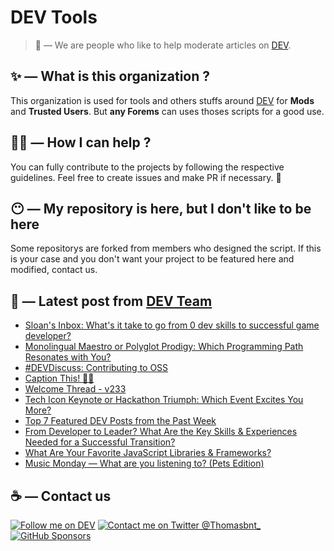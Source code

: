 # DEV Tools

> 🔧 — We are people who like to help moderate articles on [DEV](https://dev.to).

## ✨ — What is this organization ?

This organization is used for tools and others stuffs around [DEV](https://dev.to) for **Mods** and **Trusted Users**. But __any Forems__ can uses thoses scripts for a good use.


## 💪🏼 — How I can help ?

You can fully contribute to the projects by following the respective guidelines. Feel free to create issues and make PR if necessary. 🎉

## 😶 — My repository is here, but I don't like to be here

Some repositorys are forked from members who designed the script. If this is your case and you don't want your project to be featured here and modified, contact us.

## 📝 — Latest post from [DEV Team](https://dev.to/devteam)

<!-- BLOG-POST-LIST:START -->
- [Sloan&#39;s Inbox: What&#39;s it take to go from 0 dev skills to successful game developer?](https://dev.to/devteam/sloans-inbox-whats-it-take-to-go-from-0-dev-skills-to-successful-game-developer-60h)
- [Monolingual Maestro or Polyglot Prodigy: Which Programming Path Resonates with You?](https://dev.to/devteam/monolingual-maestro-or-polyglot-prodigy-which-programming-path-resonates-with-you-aeg)
- [#DEVDiscuss: Contributing to OSS](https://dev.to/devteam/devdiscuss-contributing-to-oss-3d99)
- [Caption This! 🤔💭](https://dev.to/devteam/caption-this-4ok)
- [Welcome Thread - v233](https://dev.to/devteam/welcome-thread-v235-138i)
- [Tech Icon Keynote or Hackathon Triumph: Which Event Excites You More?](https://dev.to/devteam/tech-icon-keynote-or-hackathon-triumph-which-event-excites-you-more-27p5)
- [Top 7 Featured DEV Posts from the Past Week](https://dev.to/devteam/top-7-featured-dev-posts-from-the-past-week-40ll)
- [From Developer to Leader? What Are the Key Skills &amp; Experiences Needed for a Successful Transition?](https://dev.to/devteam/from-developer-to-leader-what-are-the-key-skills-experiences-needed-for-a-successful-transition-i1a)
- [What Are Your Favorite JavaScript Libraries &amp; Frameworks?](https://dev.to/devteam/what-are-your-favorite-javascript-libraries-frameworks-11ha)
- [Music Monday — What are you listening to? &lpar;Pets Edition&rpar;](https://dev.to/devteam/music-monday-what-are-you-listening-to-pets-edition-5hk6)
<!-- BLOG-POST-LIST:END -->


## ☕ — Contact us

[![Follow me on DEV](https://img.shields.io/badge/dev.to-%2308090A.svg?&style=for-the-badge&logo=dev.to&logoColor=white&alt=devto)](https://dev.to/thomasbnt)
[![Contact me on Twitter @Thomasbnt_](https://img.shields.io/badge/Contact%20me%20on%20Twitter-%231DA1F2.svg?&style=for-the-badge&logo=twitter&logoColor=white&alt=twitter)](https://twitter.com/messages/1142357270-1142357270?text=Hello,%20I%20contact%20you%20from%20devtotools%20&recipient_id=1142357270) [![GitHub Sponsors](https://img.shields.io/badge/Sponsor%20me-%23EA54AE.svg?&style=for-the-badge&logo=github-sponsors&logoColor=white)](https://github.com/sponsors/thomasbnt)


